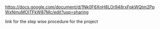 https://docs.google.com/document/d/1Nk0F6XnH8LOr948rxFpkWQtm2PpWxNmuMOITFkW87Mc/edit?usp=sharing

link for the step wise procedure for the project
